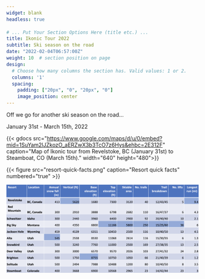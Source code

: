 ```yaml
---
widget: blank
headless: true

# ... Put Your Section Options Here (title etc.) ...
title: Ikonic Tour 2022
subtitle: Ski season on the road
date: "2022-02-04T06:57:00Z"
weight: 10  # section position on page
design:
  # Choose how many columns the section has. Valid values: 1 or 2.
  columns: '1'
  spacing:
    padding: ["20px", "0", "20px", "0"]
    image_position: center
---
```


Off we go for another ski season on the road...

January 31st - March 15th, 2022

{{< gdocs src="https://www.google.com/maps/d/u/0/embed?mid=1SuYam2lJZkozO_aERZwX3b3TcO7z6Hys&ehbc=2E312F" caption="Map of Ikonic tour from Revelstoke, BC (January 31st) to Steamboat, CO (March 15th)." width="640" height="480">}}



{{< figure src="resort-quick-facts.png" caption="Resort quick facts" numbered="true" >}}

<div align="center">
  <img src="resort-quick-facts.png">
</div>
